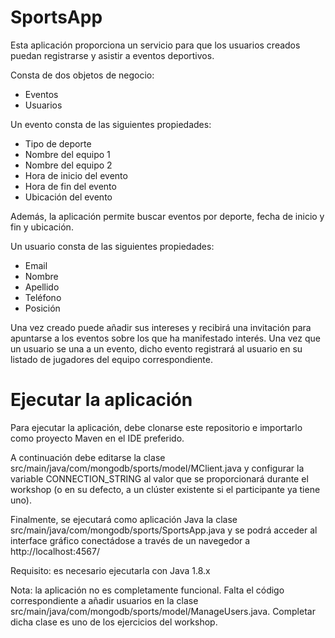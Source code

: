 # SportsApp

Esta aplicación proporciona un servicio para que los usuarios creados puedan registrarse y asistir a eventos deportivos.

Consta de dos objetos de negocio:
- Eventos
- Usuarios

Un evento consta de las siguientes propiedades:
- Tipo de deporte
- Nombre del equipo 1
- Nombre del equipo 2
- Hora de inicio del evento
- Hora de fin del evento
- Ubicación del evento

Además, la aplicación permite buscar eventos por deporte, fecha de inicio y fin y ubicación.

Un usuario consta de las siguientes propiedades:
- Email
- Nombre
- Apellido
- Teléfono
- Posición

Una vez creado puede añadir sus intereses y recibirá una invitación para apuntarse a los eventos sobre los que ha manifestado interés. Una vez que un usuario se una a un evento, dicho evento registrará al usuario en su listado de jugadores del equipo correspondiente.

# Ejecutar la aplicación

Para ejecutar la aplicación, debe clonarse este repositorio e importarlo como proyecto Maven en el IDE preferido. 

A continuación debe editarse la clase src/main/java/com/mongodb/sports/model/MClient.java y configurar la variable CONNECTION_STRING al valor que se proporcionará durante el workshop (o en su defecto, a un clúster existente si el participante ya tiene uno).

Finalmente, se ejecutará como aplicación Java la clase src/main/java/com/mongodb/sports/SportsApp.java y se podrá acceder al interface gráfico conectádose a través de un navegedor a http://localhost:4567/

Requisito: es necesario ejecutarla con Java 1.8.x

Nota: la aplicación no es completamente funcional. Falta el código correspondiente a añadir usuarios en la clase src/main/java/com/mongodb/sports/model/ManageUsers.java. Completar dicha clase es uno de los ejercicios del workshop.
